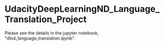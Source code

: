 # UdacityDeepLearningND_Language_Translation_Project
Please see the details in the jupyter notebook, "dlnd_language_translation.ipynb".
